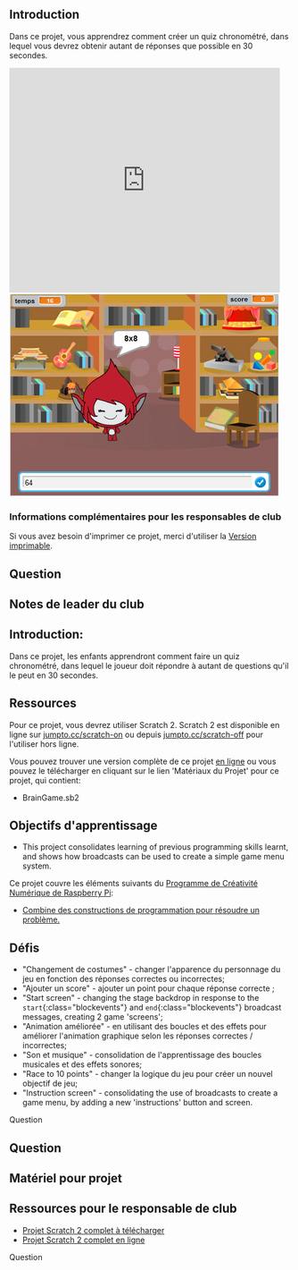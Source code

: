 ## Introduction

Dans ce projet, vous apprendrez comment créer un quiz chronométré, dans lequel vous devrez obtenir autant de réponses que possible en 30 secondes.

<div class="scratch-preview">
  <iframe allowtransparency="true" width="485" height="402" src="https://scratch.mit.edu/projects/embed/42225768/?autostart=false" frameborder="0"></iframe>
  <img src="images/brain-final.png">
</div>

### Informations complémentaires pour les responsables de club

Si vous avez besoin d'imprimer ce projet, merci d'utiliser la [Version imprimable](https://projects.raspberrypi.org/en/projects/brain-game/print).

## Question

## Notes de leader du club

## Introduction:

Dans ce projet, les enfants apprendront comment faire un quiz chronométré, dans lequel le joueur doit répondre à autant de questions qu'il le peut en 30 secondes.

## Ressources

Pour ce projet, vous devrez utiliser Scratch 2. Scratch 2 est disponible en ligne sur [jumpto.cc/scratch-on](http://jumpto.cc/scratch-on) ou depuis [jumpto.cc/scratch-off](http://jumpto.cc/scratch-off) pour l'utiliser hors ligne.

Vous pouvez trouver une version complète de ce projet [en ligne](http://scratch.mit.edu/projects/42225768/#editor) ou vous pouvez le télécharger en cliquant sur le lien 'Matériaux du Projet' pour ce projet, qui contient:

* BrainGame.sb2

## Objectifs d'apprentissage

* This project consolidates learning of previous programming skills learnt, and shows how broadcasts can be used to create a simple game menu system.

Ce projet couvre les éléments suivants du [Programme de Créativité Numérique de Raspberry Pi](http://rpf.io/curriculum):

* [Combine des constructions de programmation pour résoudre un problème.](https://www.raspberrypi.org/curriculum/programming/builder)

## Défis

* "Changement de costumes" - changer l'apparence du personnage du jeu en fonction des réponses correctes ou incorrectes;
* "Ajouter un score" - ajouter un point pour chaque réponse correcte ;
* "Start screen" - changing the stage backdrop in response to the `start`{:class="blockevents"} and `end`{:class="blockevents"} broadcast messages, creating 2 game 'screens';
* "Animation améliorée" - en utilisant des boucles et des effets pour améliorer l'animation graphique selon les réponses correctes / incorrectes;
* "Son et musique" - consolidation de l'apprentissage des boucles musicales et des effets sonores;
* "Race to 10 points" - changer la logique du jeu pour créer un nouvel objectif de jeu;
* "Instruction screen" - consolidating the use of broadcasts to create a game menu, by adding a new 'instructions' button and screen.

Question

## Question

## Matériel pour projet

## Ressources pour le responsable de club

* [Projet Scratch 2 complet à télécharger](resources/BrainGame.sb2)
* [Projet Scratch 2 complet en ligne](http://scratch.mit.edu/projects/42225768/#editor)

Question